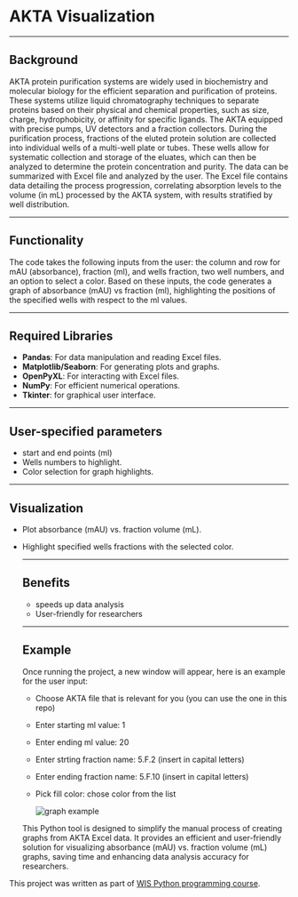 # AKTA Visualization
 ---
 
 ## Background
 
AKTA protein purification systems are widely used in biochemistry and molecular biology for the efficient separation and purification of proteins.
These systems utilize liquid chromatography techniques to separate proteins based on their physical and chemical properties, such as size, charge, hydrophobicity, or affinity for specific ligands.
The AKTA equipped with precise pumps, UV detectors and a fraction collectors. During the purification process, fractions of the eluted protein solution are collected into individual wells of a multi-well plate or tubes.
These wells allow for systematic collection and storage of the eluates, which can then be analyzed to determine the protein concentration and purity. The data can be summarized with Excel file and analyzed by the user. 
The Excel file contains data detailing the process progression, correlating absorption levels to the volume (in mL) processed by the AKTA system, with results stratified by well distribution.


---
## Functionality

The code takes the following inputs from the user:
the column and row for mAU (absorbance), fraction (ml), and wells fraction, two well numbers, and an option to select a color.
Based on these inputs, the code generates a graph of absorbance (mAU) vs fraction (ml), highlighting the positions of the specified wells with respect to the ml values.

---
## Required Libraries

- **Pandas**: For data manipulation and reading Excel files.
- **Matplotlib/Seaborn**: For generating plots and graphs.
- **OpenPyXL**: For interacting with Excel files.
- **NumPy**: For efficient numerical operations.
- **Tkinter**: for graphical user interface. 

---
## User-specified parameters

- start and end points (ml) 
- Wells numbers to highlight.
- Color selection for graph highlights.


---
## Visualization

- Plot absorbance (mAU) vs. fraction volume (mL).
- Highlight specified wells fractions with the selected color.

  ---
  ## Benefits

  - speeds up data analysis
  - User-friendly for researchers

  ---

  ## Example

  Once running the project, a new window will appear, here is an example for the user input:
  - Choose AKTA file that is relevant for you (you can use the one in this repo)
  - Enter starting ml value: 1
  - Enter ending ml value: 20
  - Enter strting fraction name: 5.F.2 (insert in capital letters)
  - Enter ending fraction name: 5.F.10 (insert in capital letters)
  - Pick fill color: chose color from the list
 
    ![graph example](https://github.com/user-attachments/assets/23f477ab-9501-48c0-bfa9-1cf75d5323fe) 
 
  This Python tool is designed to simplify the manual process of creating graphs from AKTA Excel data. It provides an efficient and user-friendly solution for visualizing absorbance (mAU) vs. fraction volume (mL) graphs, saving time and enhancing data analysis accuracy for researchers.

This project was written as part of [WIS Python programming course](https://github.com/szabgab/wis-python-course-2024-11?tab=readme-ov-file).






